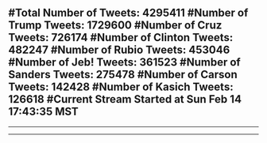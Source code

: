 #Total Number of Tweets: 4295411 
#Number of Trump Tweets: 1729600
#Number of Cruz Tweets: 726174
#Number of Clinton Tweets: 482247
#Number of Rubio Tweets: 453046
#Number of Jeb! Tweets: 361523
#Number of Sanders Tweets: 275478
#Number of Carson Tweets: 142428
#Number of Kasich Tweets: 126618
#Current Stream Started at Sun Feb 14 17:43:35 MST
---
---
---
